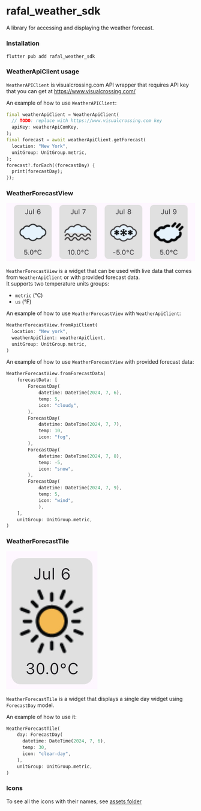 # rafal_weather_sdk

A library for accessing and displaying the weather forecast.

### Installation
```
flutter pub add rafal_weather_sdk
```

### WeatherApiClient usage

`WeatherAPIClient` is visualcrossing.com API wrapper that requires API key that you can get at https://www.visualcrossing.com/

An example of how to use `WeatherAPIClient`:
```dart
final weatherApiClient = WeatherApiClient(
  // TODO: replace with https://www.visualcrossing.com key
  apiKey: weatherApiComKey,
);
final forecast = await weatherApiClient.getForecast(
  location: "New York", 
  unitGroup: UnitGroup.metric,
);
forecast?.forEach((forecastDay) {
  print(forecastDay);
});
```


### WeatherForecastView
![](https://raw.githubusercontent.com/rafalbednarczuk/rafal_weather_sdk/master/images/view.jpg)

`WeatherForecastView` is a widget that can be used with live data that comes from `WeatherApiClient`
or with provided forecast data.  
It supports two temperature units groups:
- `metric` (°C)
- `us` (°F)

An example of how to use `WeatherForecastView` with `WeatherApiClient`:
```dart
WeatherForecastView.fromApiClient(
  location: "New york",
  weatherApiClient: weatherApiClient,
  unitGroup: UnitGroup.metric,
)
```

An example of how to use `WeatherForecastView` with provided forecast data:
```dart
WeatherForecastView.fromForecastData(
    forecastData: [
        ForecastDay(
            datetime: DateTime(2024, 7, 6),
            temp: 5,
            icon: "cloudy",
        ),
        ForecastDay(
            datetime: DateTime(2024, 7, 7),
            temp: 10,
            icon: "fog",
        ),
        ForecastDay(
            datetime: DateTime(2024, 7, 8),
            temp: -5,
            icon: "snow",
        ),
        ForecastDay(
            datetime: DateTime(2024, 7, 9),
            temp: 5,
            icon: "wind",
            ),
    ],
    unitGroup: UnitGroup.metric,
)
```

### WeatherForecastTile
![](https://raw.githubusercontent.com/rafalbednarczuk/rafal_weather_sdk/master/images/single.jpg)

`WeatherForecastTile` is a widget that displays a single day widget using `ForecastDay` model.

An example of how to use it:
```dart
WeatherForecastTile(
    day: ForecastDay(
      datetime: DateTime(2024, 7, 6),
      temp: 30,
      icon: "clear-day",
    ),
    unitGroup: UnitGroup.metric,
)
```


### Icons

To see all the icons with their names, see [assets folder](https://github.com/rafalbednarczuk/rafal_weather_sdk/tree/master/assets/icon) 